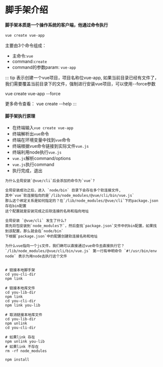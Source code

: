# 脚手架介绍

#### 脚手架本质是一个操作系统的客户端，他通过命令执行

```sh
vue create vue-app
```
主要由3个命令组成：
* 主命令:`vue`
* command:`create`
* command的参数param: `vue-app`

::: tip
表示创建一个vue项目，项目名称位vue-app, 如果当前目录已经有文件了，我们需要覆盖当前目录下的文件，强制进行安装vue项目，可以使用--force参数

vue create vue-app --force

更多命令查看： vue create --help
:::

#### 脚手架执行原理
* 在终端输入`vue create vue-app`
* 终端解析出`vue`命令
* 终端在环境变量中找到`vue`命令
* 终端根据vue命令链接到实际文件`vue.js`
* 终端利用node执行`vue.js`
* `vue.js`解析command/options
* `vue.js`执行command
* 执行完成，退出


```shell
为什么全局安装`@vue/cli`后会添加的命令为`vue`?

全局安装成功之后，进入 `node/bin` 目录下会存在多个软连接文件,
其中`vue`软连接指向的是`/lib/node_modules/@vue/cli/bin/vue.js`
那么这个绑定关系是如何指定的？在`/lib/node_modules/@vue/cli`下的package.json存在bin配置
这个配置就是安装完成之后软连接的名称和指向地址

全局安装 `@vue/cli` 发生了什么?
首先将包安装到`node_modules下`，然后查找`package.json`文件中的bin配置，如果找到该配置，那么就会在`node/bin`
下根据`package.json`中的配置创建软连接名称和地址

为什么vue指向一个js文件，我们确可以直接通过vue命令去直接执行它？
`/lib/node_modules/@vue/cli/bin/vue.js` 第一行有申明命令 `#!/usr/bin/env node` 表示为用node去执行这个文件
```

```shell

# 链接本地脚手架
cd you-cli-dir
npm link

# 链接本地库文件
cd you-lib-dir
npm link
cd you-cli-dir
npm link you-lib

# 取消链接本地库文件
cd you-lib-dir
npm unlink
cd you-cli-dir

# 如果link 存在
npm unlink you-lib
# 如果link 不存在
rm -rf node_modules

npm install
```



